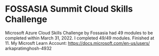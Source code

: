 # FOSSASIA Summit Cloud Skills Challenge
Microsoft Azure Cloud Skills Challenge by Fossasia had 49 modules to be completed within March 31, 2022. I completed 49/49 modules. Finished at 11.
My Microsft Learn Account: https://docs.microsoft.com/en-us/users/
arkapratimghosh-4932
